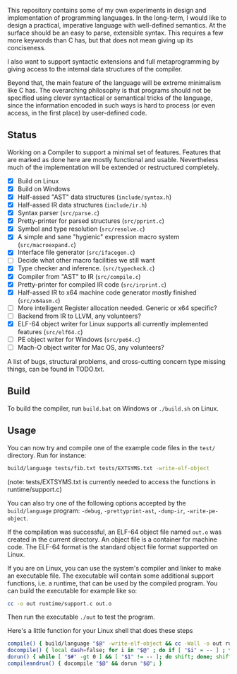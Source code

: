 This repository contains some of my own experiments in design and
implementation of programming languages. In the long-term, I would like to
design a practical, imperative language with well-defined semantics. At the
surface should be an easy to parse, extensible syntax. This requires a few more
keywords than C has, but that does not mean giving up its conciseness.

I also want to support syntactic extensions and full metaprogramming by giving
access to the internal data structures of the compiler.

Beyond that, the main feature of the language will be extreme minimalism like C
has. The overarching philosophy is that programs should not be specified using
clever syntactical or semantical tricks of the language, since the information
encoded in such ways is hard to process (or even access, in the first place) by
user-defined code.

Status
------

Working on a Compiler to support a minimal set of features. Features that are
marked as done here are mostly functional and usable. Nevertheless much of the
implementation will be extended or restructured completely.

- [x] Build on Linux
- [x] Build on Windows
- [x] Half-assed "AST" data structures (`include/syntax.h`)
- [x] Half-assed IR data structures (`include/ir.h`)
- [x] Syntax parser (`src/parse.c`)
- [x] Pretty-printer for parsed structures (`src/pprint.c`)
- [x] Symbol and type resolution (`src/resolve.c`)
- [x] A simple and sane "hygienic" expression macro system (`src/macroexpand.c`)
- [x] Interface file generator (`src/ifacegen.c`)
- [ ] Decide what other macro facilities we still want
- [x] Type checker and inference. (`src/typecheck.c`)
- [x] Compiler from "AST" to IR (`src/compile.c`)
- [x] Pretty-printer for compiled IR code (`src/irprint.c`)
- [x] Half-assed IR to x64 machine code generator mostly finished (`src/x64asm.c`)
- [ ] More intelligent Register allocation needed. Generic or x64 specific?
- [ ] Backend from IR to LLVM, any volunteers?
- [x] ELF-64 object writer for Linux supports all currently implemented features (`src/elf64.c`)
- [ ] PE object writer for Windows (`src/pe64.c`)
- [ ] Mach-O object writer for Mac OS, any volunteers?

A list of bugs, structural problems, and cross-cutting concern type missing
things, can be found in TODO.txt.

Build
-----

To build the compiler, run `build.bat` on Windows or `./build.sh` on Linux.

Usage
-----

You can now try and compile one of the example code files in the `test/`
directory. Run for instance:

```sh
build/language tests/fib.txt tests/EXTSYMS.txt -write-elf-object
```

(note: tests/EXTSYMS.txt is currently needed to access the functions in
runtime/support.c)

You can also try one of the following options accepted by the `build/language`
program: `-debug`, `-prettyprint-ast`, `-dump-ir`, `-write-pe-object`.

If the compilation was successful, an ELF-64 object file named `out.o` was
created in the current directory. An object file is a container for machine
code. The ELF-64 format is the standard object file format supported on Linux.

If you are on Linux, you can use the system's compiler and linker to make an
executable file. The executable will contain some additional support functions,
i.e. a runtime, that can be used by the compiled program. You can build the
executable for example like so:

```sh
cc -o out runtime/support.c out.o
```

Then run the executable `./out` to test the program.

Here's a little function for your Linux shell that does these steps

```sh
compile() { build/language "$@" -write-elf-object && cc -Wall -o out runtime/support.c out.o; }
docompile() { local dash=false; for i in "$@" ; do if [ "$i" = -- ] ; then dash=true; fi; if ! "$dash"; then set -- "$@" "$i"; fi; shift; done; compile "$@"; }
dorun() { while [ "$#" -gt 0 ] && [ "$1" != -- ]; do shift; done; shift; ./out "$@"; }
compileandrun() { docompile "$@" && dorun "$@"; }
```
